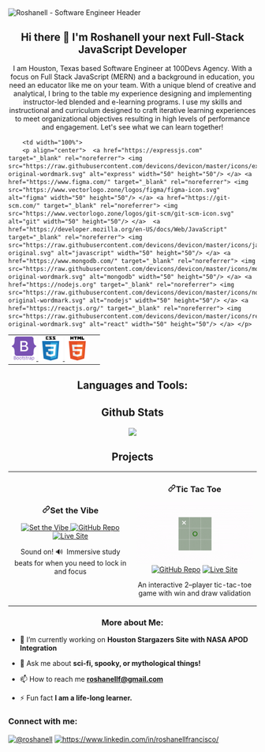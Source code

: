 

<img align="center" src="https://i.imgur.com/n9kbTiv.png" alt="Roshanell - Software Engineer Header" style="max-width: 100%;">



<h2 align="center">Hi there 👋 I'm Roshanell your next Full-Stack JavaScript Developer</h2>


<p align="center">I am Houston, Texas based Software Engineer at 100Devs Agency. With a focus on Full Stack JavaScript (MERN) and a background in education, you need an educator like me on your team. With a unique blend of creative and analytical, I bring to the table my experience designing and implementing instructor-led blended and e-learning programs. I use my skills and instructional and curriculum designed to craft iterative learning experiences to meet organizational objectives resulting in high levels of performance and engagement. Let's see what we can learn together!</p>



 <table>
      <tbody><tr>
	      <td> <a href="https://getbootstrap.com" target="_blank" rel="noreferrer"> <img src="https://raw.githubusercontent.com/devicons/devicon/master/icons/bootstrap/bootstrap-plain-wordmark.svg" alt="bootstrap" width="50" height="50"/> </a>
	       <a href="https://www.w3schools.com/css/" target="_blank" rel="noreferrer"> <img src="https://raw.githubusercontent.com/devicons/devicon/master/icons/css3/css3-original-wordmark.svg" alt="css3" width="50" height="50"/> </a>
	      <a href="https://www.w3.org/html/" target="_blank" rel="noreferrer"> <img src="https://raw.githubusercontent.com/devicons/devicon/master/icons/html5/html5-original-wordmark.svg" alt="html5" width="50" height="50"/> </a></td>
	       <td> </td>
	      
        <td width="100%">
		<p align="center">  <a href="https://expressjs.com" target="_blank" rel="noreferrer"> <img src="https://raw.githubusercontent.com/devicons/devicon/master/icons/express/express-original-wordmark.svg" alt="express" width="50" height="50"/> </a> <a href="https://www.figma.com/" target="_blank" rel="noreferrer"> <img src="https://www.vectorlogo.zone/logos/figma/figma-icon.svg" alt="figma" width="50" height="50"/> </a> <a href="https://git-scm.com/" target="_blank" rel="noreferrer"> <img src="https://www.vectorlogo.zone/logos/git-scm/git-scm-icon.svg" alt="git" width="50" height="50"/> </a>  <a href="https://developer.mozilla.org/en-US/docs/Web/JavaScript" target="_blank" rel="noreferrer"> <img src="https://raw.githubusercontent.com/devicons/devicon/master/icons/javascript/javascript-original.svg" alt="javascript" width="50" height="50"/> </a> <a href="https://www.mongodb.com/" target="_blank" rel="noreferrer"> <img src="https://raw.githubusercontent.com/devicons/devicon/master/icons/mongodb/mongodb-original-wordmark.svg" alt="mongodb" width="50" height="50"/> </a> <a href="https://nodejs.org" target="_blank" rel="noreferrer"> <img src="https://raw.githubusercontent.com/devicons/devicon/master/icons/nodejs/nodejs-original-wordmark.svg" alt="nodejs" width="50" height="50"/> </a> <a href="https://reactjs.org/" target="_blank" rel="noreferrer"> <img src="https://raw.githubusercontent.com/devicons/devicon/master/icons/react/react-original-wordmark.svg" alt="react" width="50" height="50"/> </a> </p>
		
</table>


<h2 align="center">Languages and Tools:</h2>




<h2 align="center">Github Stats</h2>



<p align="center">
<img align="center" src="https://github-readme-streak-stats.herokuapp.com/?user=roshanell&" data-canonical-src="https://github-readme-streak-stats.herokuapp.com/?user=roshanell&&amp;hide_border=true&amp;currStreakNum=a6b4a2&amp;ring=ffffff&amp;background=12160F&amp;sideLabels=ffffff&amp;sideNums=ffffff&amp;fire=ffffff&amp;currStreakLabel=a6b4a2&amp;dates=959595" style="max-width: 100%;"> </p>


<h2 align="center">Projects</h2>


<div align="center" dir="auto">
  <table>
      <tbody><tr>
        <td width="50%">
          <h3 align="center" dir="auto"><a id="user-content-set-the-vibe" class="anchor" aria-hidden="true" href="#set-the-vibe"><svg class="octicon octicon-link" viewBox="0 0 16 16" version="1.1" width="16" height="16" aria-hidden="true"><path fill-rule="evenodd" d="M7.775 3.275a.75.75 0 001.06 1.06l1.25-1.25a2 2 0 112.83 2.83l-2.5 2.5a2 2 0 01-2.83 0 .75.75 0 00-1.06 1.06 3.5 3.5 0 004.95 0l2.5-2.5a3.5 3.5 0 00-4.95-4.95l-1.25 1.25zm-4.69 9.64a2 2 0 010-2.83l2.5-2.5a2 2 0 012.83 0 .75.75 0 001.06-1.06 3.5 3.5 0 00-4.95 0l-2.5 2.5a3.5 3.5 0 004.95 4.95l1.25-1.25a.75.75 0 00-1.06-1.06l-1.25 1.25a2 2 0 01-2.83 0z"></path></svg></a>Set the Vibe</h3>
          <p align="center" dir="auto">
            <a href="https://github.com/erikateal/setthevibe"> <img src="https://github.com/erikateal/READMEAssets/raw/main/projectFiles/setthevibe.gif" alt="Set the Vibe" style="max-width: 100%;"> </a>
            <span> <a href="https://github.com/erikateal/setthevibe"><img src="https://camo.githubusercontent.com/0a393407ae480ba133e7a9f251ad4ae689bc0c06cd3c739ce47ab18028af636c/68747470733a2f2f696d672e736869656c64732e696f2f62616467652f2532302d5265706f2d6c69676874677265793f7374796c653d666f722d7468652d6261646765266c6f676f3d476974487562" alt="GitHub Repo" height="25px" data-canonical-src="https://img.shields.io/badge/%20-Repo-lightgrey?style=for-the-badge&amp;logo=GitHub" style="max-width: 100%;"></a> 
	<a href="https://setthevibe.netlify.app/" rel="nofollow"><img src="https://camo.githubusercontent.com/f60da3a356ec29ab5a2b67b1e0751a055a135bab0b50336cf0f53fcc794d24a8/68747470733a2f2f696d672e736869656c64732e696f2f62616467652f2532302d4c697665253230536974652d6136623461323f7374796c653d666f722d7468652d6261646765266c6f676f" alt="Live Site" height="25px" data-canonical-src="https://img.shields.io/badge/%20-Live%20Site-a6b4a2?style=for-the-badge&amp;logo" style="max-width: 100%;"></a></span>
            </p><p align="center" dir="auto">
              Sound on! <g-emoji class="g-emoji" alias="loud_sound" fallback-src="https://github.githubassets.com/images/icons/emoji/unicode/1f50a.png">🔊</g-emoji>&nbsp; Immersive study beats for when you need to lock in and focus 
            </p>
          <p dir="auto"></p>
        </td>
        <td width="50%">
          <h3 align="center" dir="auto"><a id="user-content-tic-tac-toe" class="anchor" aria-hidden="true" href="#tic-tac-toe"><svg class="octicon octicon-link" viewBox="0 0 16 16" version="1.1" width="16" height="16" aria-hidden="true"><path fill-rule="evenodd" d="M7.775 3.275a.75.75 0 001.06 1.06l1.25-1.25a2 2 0 112.83 2.83l-2.5 2.5a2 2 0 01-2.83 0 .75.75 0 00-1.06 1.06 3.5 3.5 0 004.95 0l2.5-2.5a3.5 3.5 0 00-4.95-4.95l-1.25 1.25zm-4.69 9.64a2 2 0 010-2.83l2.5-2.5a2 2 0 012.83 0 .75.75 0 001.06-1.06 3.5 3.5 0 00-4.95 0l-2.5 2.5a3.5 3.5 0 004.95 4.95l1.25-1.25a.75.75 0 00-1.06-1.06l-1.25 1.25a2 2 0 01-2.83 0z"></path></svg></a>Tic Tac Toe</h3>
          <p align="center" dir="auto">
            <a href="https://github.com/erikateal/tictactoe"> <img src="https://github.com/erikateal/READMEAssets/raw/main/projectFiles/tictactoe.gif" alt="Tic Tac Toe" style="max-width: 100%;"> </a>
            <span> <a href="https://github.com/erikateal/tictactoe"><img src="https://camo.githubusercontent.com/0a393407ae480ba133e7a9f251ad4ae689bc0c06cd3c739ce47ab18028af636c/68747470733a2f2f696d672e736869656c64732e696f2f62616467652f2532302d5265706f2d6c69676874677265793f7374796c653d666f722d7468652d6261646765266c6f676f3d476974487562" alt="GitHub Repo" height="25px" data-canonical-src="https://img.shields.io/badge/%20-Repo-lightgrey?style=for-the-badge&amp;logo=GitHub" style="max-width: 100%;"></a> 
	<a href="https://tictactoe3inarow.netlify.app/" rel="nofollow"><img src="https://camo.githubusercontent.com/f60da3a356ec29ab5a2b67b1e0751a055a135bab0b50336cf0f53fcc794d24a8/68747470733a2f2f696d672e736869656c64732e696f2f62616467652f2532302d4c697665253230536974652d6136623461323f7374796c653d666f722d7468652d6261646765266c6f676f" alt="Live Site" height="25px" data-canonical-src="https://img.shields.io/badge/%20-Live%20Site-a6b4a2?style=for-the-badge&amp;logo" style="max-width: 100%;"></a> </span>
            </p><p align="center" dir="auto">
              An interactive 2–player tic-tac-toe game with win and draw validation
            </p>
          <p dir="auto"></p>
        </td>
      </tr>

  </tbody></table>
</div>














<h3 align="center">More about Me:</h3>


- 🔭 I’m currently working on **Houston Stargazers Site with NASA APOD Integration**

- 💬 Ask me about **sci-fi, spooky, or mythological things!**

- 📫 How to reach me **roshanellf@gmail.com**

- ⚡ Fun fact **I am a life-long learner.**



<h3 align="left">Connect with me:</h3>
<p align="left">
<a href="https://twitter.com/@roshanell" target="blank"><img align="center" src="https://raw.githubusercontent.com/rahuldkjain/github-profile-readme-generator/master/src/images/icons/Social/twitter.svg" alt="@roshanell" height="30" width="40" /></a>
<a href="https://linkedin.com/in/https://www.linkedin.com/in/roshanellfrancisco/" target="blank"><img align="center" src="https://raw.githubusercontent.com/rahuldkjain/github-profile-readme-generator/master/src/images/icons/Social/linked-in-alt.svg" alt="https://www.linkedin.com/in/roshanellfrancisco/" height="30" width="40" /></a>
</p>

